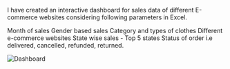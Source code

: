 I have created an interactive dashboard for sales data of different E-commerce websites considering following parameters in Excel.

Month of sales
Gender based sales
Category and types of clothes
Different e-commerce websites
State wise sales - Top 5 states
Status of order i.e delivered, cancelled, refunded, returned.

![Dashboard](https://github.com/user-attachments/assets/defd8b06-1d50-4221-a21a-f3bca9c304d4)


